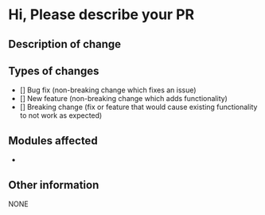 # Hi, Please describe your PR

## Description of change


## Types of changes
- [] Bug fix (non-breaking change which fixes an issue)
- [] New feature (non-breaking change which adds functionality)
- [] Breaking change (fix or feature that would cause existing functionality to not work as expected)

## Modules affected
-

## Other information
NONE